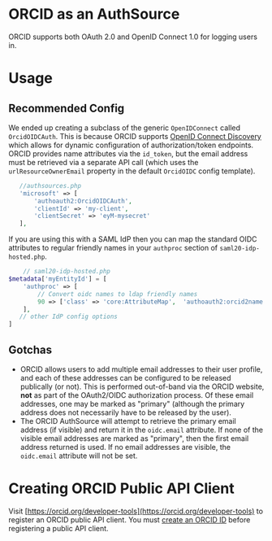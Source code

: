 # ORCID as an AuthSource

ORCID supports both OAuth 2.0 and OpenID Connect 1.0 for logging users in.

# Usage
## Recommended Config

We ended up creating a subclass of the generic `OpenIDConnect` called `OrcidOIDCAuth`. This is because ORCID supports [OpenID Connect Discovery](https://openid.net/specs/openid-connect-discovery-1_0.html) which allows for dynamic configuration of authorization/token endpoints. ORCID provides name attributes via the `id_token`, but the email address must be retrieved via a separate API call (which uses the `urlResourceOwnerEmail` property in the default `OrcidOIDC` config template).


```php
   //authsources.php
   'microsoft' => [
       'authoauth2:OrcidOIDCAuth',
       'clientId' => 'my-client',
       'clientSecret' => 'eyM-mysecret'
   ],
```

If you are using this with a SAML IdP then you can map the standard OIDC attributes to regular friendly names in your `authproc` section of `saml20-idp-hosted.php`.

```php
    // saml20-idp-hosted.php
$metadata['myEntityId'] = [
    'authproc' => [
        // Convert oidc names to ldap friendly names
        90 => ['class' => 'core:AttributeMap',  'authoauth2:orcid2name'],
    ],
   // other IdP config options
]
```


## Gotchas

* ORCID allows users to add multiple email addresses to their user profile, and each of these addresses can be configured to be released publically (or not). This is performed out-of-band via the ORCID website, **not** as part of the OAuth2/OIDC authorization process. Of these email addresses, one may be marked as "primary" (although the primary address does not necessarily have to be released by the user).
* The ORCID AuthSource will attempt to retrieve the primary email address (if visible) and return it in the `oidc.email` attribute. If none of the visible email addresses are marked as "primary", then the first email address returned is used. If no email addresses are visible, the `oidc.email` attribute will not be set.

# Creating ORCID Public API Client

Visit [https://orcid.org/developer-tools](https://orcid.org/developer-tools) to register an ORCID public API client. You must [create an ORCID ID](https://orcid.org/register) before registering a public API client.
